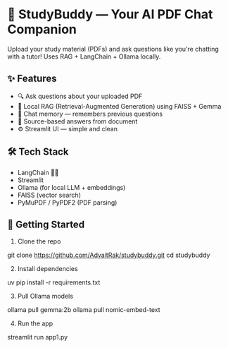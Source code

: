 # 🤖 StudyBuddy — Your AI PDF Chat Companion

Upload your study material (PDFs) and ask questions like you're chatting with a tutor! Uses RAG + LangChain + Ollama locally.

## ✨ Features

- 🔍 Ask questions about your uploaded PDF
- 🧠 Local RAG (Retrieval-Augmented Generation) using FAISS + Gemma
- 💬 Chat memory — remembers previous questions
- 📄 Source-based answers from document
- ⚙️ Streamlit UI — simple and clean

## 🛠 Tech Stack

- LangChain 🦜🔗
- Streamlit
- Ollama (for local LLM + embeddings)
- FAISS (vector search)
- PyMuPDF / PyPDF2 (PDF parsing)

## 🚀 Getting Started

1. Clone the repo

git clone https://github.com/AdvaitRak/studybuddy.git
cd studybuddy

2. Install dependencies

uv pip install -r requirements.txt

3. Pull Ollama models

ollama pull gemma:2b
ollama pull nomic-embed-text

4. Run the app

streamlit run app1.py